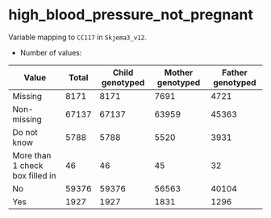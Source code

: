 # high_blood_pressure_not_pregnant
Variable mapping to `CC117` in `Skjema3_v12`.
- Number of values:

| Value | Total | Child genotyped | Mother genotyped | Father genotyped |
| ----- | ----- | --------------- | ---------------- | ---------------- |
| Missing | 8171 | 8171 | 7691 | 4721 |
| Non-missing | 67137 | 67137 | 63959 | 45363 |
| Do not know | 5788 | 5788 | 5520 |3931 |
| More than 1 check box filled in | 46 | 46 | 45 |32 |
| No | 59376 | 59376 | 56563 |40104 |
| Yes | 1927 | 1927 | 1831 |1296 |



